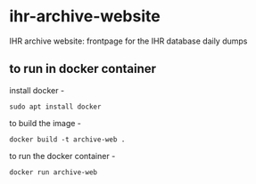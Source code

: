 # ihr-archive-website
IHR archive website: frontpage for the IHR database daily dumps

## to run in docker container
install docker -

```
sudo apt install docker
```


to build the image -
```
docker build -t archive-web .
```


to run the docker container - 
```
docker run archive-web 
```
